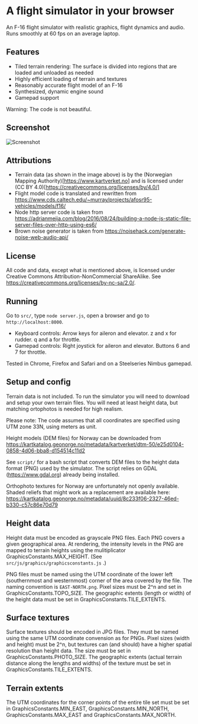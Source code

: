 # A flight simulator in your browser

An F-16 flight simulator with realistic graphics, flight dynamics and audio.
Runs smoothly at 60 fps on an average laptop.

## Features

- Tiled terrain rendering: The surface is divided into regions that are loaded and unloaded as needed
- Highly efficient loading of terrain and textures
- Reasonably accurate flight model of an F-16
- Synthesized, dynamic engine sound
- Gamepad support

Warning: The code is not beautiful.

## Screenshot

![Screenshot](https://github.com/kristoffer-dyrkorn/flightsimulator/blob/master/screenshots/flight.jpg)

## Attributions

- Terrain data (as shown in the image above) is by the (Norwegian Mapping Authority)[https://www.kartverket.no] and is licensed under (CC BY 4.0)[https://creativecommons.org/licenses/by/4.0/]
- Flight model code is translated and rewritten from https://www.cds.caltech.edu/~murray/projects/afosr95-vehicles/models/f16/
- Node http server code is taken from https://adrianmejia.com/blog/2016/08/24/building-a-node-js-static-file-server-files-over-http-using-es6/
- Brown noise generator is taken from https://noisehack.com/generate-noise-web-audio-api/

## License

All code and data, except what is mentioned above, is licensed under Creative Commons Attribution-NonCommercial ShareAlike. See https://creativecommons.org/licenses/by-nc-sa/2.0/.

## Running

Go to `src/`, type `node server.js`, open a browser and go to `http://localhost:8000`.

- Keyboard controls: Arrow keys for aileron and elevator. z and x for rudder. q and a for throttle.
- Gamepad controls: Right joystick for aileron and elevator. Buttons 6 and 7 for throttle.

Tested in Chrome, Firefox and Safari and on a Steelseries Nimbus gamepad.

## Setup and config

Terrain data is not included. To run the simulator you will need to download and setup your own terrain files. You will need at least height data, but matching ortophotos is needed for high realism.

Please note: The code assumes that all coordinates are specified using UTM zone 33N, using meters as unit.

Height models (DEM files) for Norway can be downloaded from
https://kartkatalog.geonorge.no/metadata/kartverket/dtm-50/e25d0104-0858-4d06-bba8-d154514c11d2

See `script/` for a bash script that converts DEM files to the height data format (PNG) used by the simulator. The script relies on GDAL (https://www.gdal.org) already being installed.

Orthophoto textures for Norway are unfortunately not openly available. Shaded reliefs that might work as a replacement are available here:
https://kartkatalog.geonorge.no/metadata/uuid/8c233f06-2327-46ed-b330-c57c86e70d79

## Height data

Height data must be encoded as grayscale PNG files. Each PNG covers a given geographical area. At rendering, the intensity levels in the PNG are mapped to terrain heights using the mulitiplicator GraphicsConstants.MAX_HEIGHT. (See `src/js/graphics/graphicsconstants.js` .)

PNG files must be named using the UTM coordinate of the lower left (southernmost and westernmost) corner of the area covered by the file. The naming convention is `EAST-NORTH.png`. Pixel sizes must be 2^n and set in GraphicsConstants.TOPO_SIZE. The geographic extents (length or width) of the height data must be set in GraphicsConstants.TILE_EXTENTS.

## Surface textures

Surface textures should be encoded in JPG files. They must be named using the same UTM coordinate convension as for PNGs. Pixel sizes (width and height) must be 2^n, but textures can (and should) have a higher spatial resolution than height data. The size must be set in GraphicsConstants.PHOTO_SIZE. The geographic extents (actual terrain distance along the lengths and widths) of the texture must be set in GraphicsConstants.TILE_EXTENTS.

## Terrain extents

The UTM coordinates for the corner points of the entire tile set must be set in
GraphicsConstants.MIN_EAST, GraphicsConstants.MIN_NORTH, GraphicsConstants.MAX_EAST and GraphicsConstants.MAX_NORTH.
